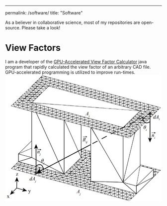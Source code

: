 ---
permalink: /software/
title: "Software"

As a believer in collaborative science, most of my repositories are open-source. Please take a look!

# View Factors

I am a developer of the [GPU-Accelerated View Factor Calculator](https://github.com/AasherH/GPU-Accelerated-View-Factor-Calculator) 
java program that rapidly calculated the view factor of an arbitrary CAD file. GPU-accelerated programming is utilized to improve run-times.
![](/images/software/TEG.jpg)